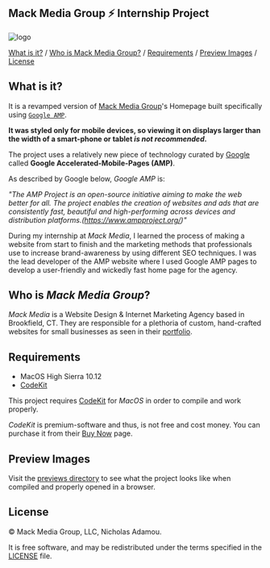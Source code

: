 Mack Media Group ⚡ Internship Project
-----

![logo](https://mackmediagroup.com/wp-content/uploads/2015/11/mack-logo-web.png)

[What is it?](https://github.com/nicholasadamou/Mack-Media-Group-Internship-Project#what-is-it) / [Who is Mack Media Group?](https://github.com/nicholasadamou/Mack-Media-Group-Internship-Project#who-is-mack-media-group) / [Requirements](https://github.com/nicholasadamou/Mack-Media-Group-Internship-Project#requirements) / [Preview Images](https://github.com/nicholasadamou/Mack-Media-Group-Internship-Project#preview-images) / [License](https://github.com/nicholasadamou/Mack-Media-Group-Internship-Project#license)

What is it?
------------

It is a revamped version of [Mack Media Group](https://mackmediagroup.com/)'s Homepage built specifically using [`Google AMP`](https://www.ampproject.org/). 

**It was styled only for mobile devices, so viewing it on displays larger than the width of a smart-phone or tablet *is not recommended*.**

The project uses a relatively new piece of technology curated by [Google](http://google.com) called **Google Accelerated-Mobile-Pages (AMP)**.

As described by Google below, *Google AMP* is:

*"The AMP Project is an open-source initiative aiming to make the web better for all. The project enables the creation of websites and ads that are consistently fast, beautiful and high-performing across devices and distribution platforms.(https://www.ampproject.org/)"*

During my internship at *Mack Media*, I learned the process of making a website from start to finish and the marketing methods that professionals use to increase brand-awareness by using different SEO techniques. I was the lead developer of the AMP website where I used Google AMP pages to develop a user-friendly and wickedly fast home page for the agency.

Who is *Mack Media Group*?
------------

*Mack Media* is a Website Design & Internet Marketing Agency based in Brookfield, CT. They are responsible for a plethoria of custom, hand-crafted websites for small businesses as seen in their [portfolio](https://mackmediagroup.com/portfolio/). 

Requirements
------------

* MacOS High Sierra 10.12
* [CodeKit](https://codekitapp.com/)

This project requires [CodeKit](https://codekitapp.com/) for *MacOS* in order to compile and work properly.

*CodeKit* is premium-software and thus, is not free and cost money. You can purchase it from their [Buy Now](https://codekitapp.com/purchase/) page.

Preview Images
------------

Visit the [previews directory](previews) to see what the project looks like when compiled and properly opened in a browser. 

License
------------

© Mack Media Group, LLC, Nicholas Adamou.

It is free software, and may be redistributed under the terms specified in the [LICENSE] file.

[LICENSE]: LICENSE
